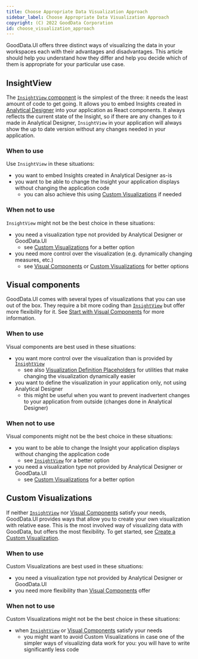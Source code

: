 ```yaml
---
title: Choose Appropriate Data Visualization Approach
sidebar_label: Choose Appropriate Data Visualization Approach
copyright: (C) 2022 GoodData Corporation
id: choose_visualization_approach
---
```


GoodData.UI offers three distinct ways of visualizing the data in your workspaces each with their advantages and disadvantages.
This article should help you understand how they differ and help you decide which of them is appropriate for your particular use case.

## InsightView

The [`InsightView` component](10_vis__insight_view.md) is the simplest of the three: it needs the least amount of code to get going.
It allows you to embed Insights created in [Analytical Designer](https://help.gooddata.com/pages/viewpage.action?pageId=86794494) into your application as React components.
It always reflects the current state of the Insight, so if there are any changes to it made in Analytical Designer,
`InsightView` in your application will always show the up to date version without any changes needed in your application.

### When to use

Use `InsightView` in these situations:

-   you want to embed Insights created in Analytical Designer as-is
-   you want to be able to change the Insight your application displays without changing the application code
    -   you can also achieve this using [Custom Visualizations](#custom-visualizations) if needed

### When not to use

`InsightView` might not be the best choice in these situations:

-   you need a visualization type not provided by Analytical Designer or GoodData.UI
    -   see [Custom Visualizations](#custom-visualizations) for a better option
-   you need more control over the visualization (e.g. dynamically changing measures, etc.)
    -   see [Visual Components](#visual-components) or [Custom Visualizations](#custom-visualizations) for better options

## Visual components

GoodData.UI comes with several types of visualizations that you can use out of the box.
They require a bit more coding than [`InsightView`](#insightview) but offer more flexibility for it.
See [Start with Visual Components](10_vis__start_with_visual_components.md) for more information.

### When to use

Visual components are best used in these situations:

-   you want more control over the visualization than is provided by [`InsightView`](#insightview)
    -   see also [Visualization Definition Placeholders](30_tips__placeholders.md) for utilities that make changing the visualization dynamically easier
-   you want to define the visualization in your application only, not using Analytical Designer
    -   this might be useful when you want to prevent inadvertent changes to your application from outside (changes done in Analytical Designer)

### When not to use

Visual components might not be the best choice in these situations:

-   you want to be able to change the Insight your application displays without changing the application code
    -   see [`InsightView`](#insightview) for a better option
-   you need a visualization type not provided by Analytical Designer or GoodData.UI
    -   see [Custom Visualizations](#custom-visualizations) for a better option

## Custom Visualizations

If neither [`InsightView`](#insightview) nor [Visual Components](#visual-components) satisfy your needs, GoodData.UI provides ways that allow you to create your own visualization with relative ease.
This is the most involved way of visualizing data with GoodData, but offers the most flexibility. To get started, see [Create a Custom Visualization](50_custom__create_new_visualization.md).

### When to use

Custom Visualizations are best used in these situations:

-   you need a visualization type not provided by Analytical Designer or GoodData.UI
-   you need more flexibility than [Visual Components](#visual-components) offer

### When not to use

Custom Visualizations might not be the best choice in these situations:

-   when [`InsightView`](#insightview) or [Visual Components](#visual-components) satisfy your needs
    -   you might want to avoid Custom Visualizations in case one of the simpler ways of visualizing data work for you: you will have to write significantly less code
